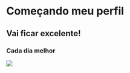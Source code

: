 # Começando meu perfil
## Vai ficar excelente!
### Cada dia melhor
![](https://komarev.com/ghpvc/?username=kadutheway&color=blue)
